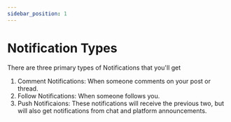 ```yaml
---
sidebar_position: 1
---
```


# Notification Types

There are three primary types of Notifications that you'll get

1. Comment Notifications: When someone comments on your post or thread.
2. Follow Notifications: When someone follows you.
3. Push Notificaions: These notifications will receive the previous two, but will also get notifications from chat
and platform announcements.